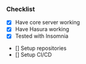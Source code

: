 ### Checklist

- [x] Have core server working
- [x] Have Hasura working
- [x] Tested with Insomnia
- [] Setup repositories
- [] Setup CI/CD
